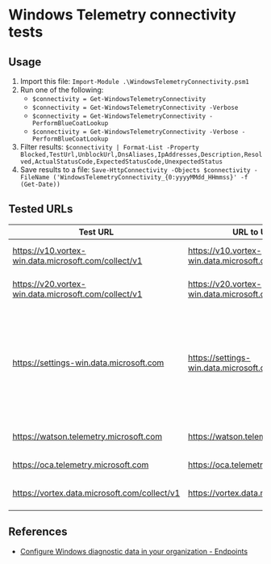 # Windows Telemetry connectivity tests

## Usage

1. Import this file: `Import-Module .\WindowsTelemetryConnectivity.psm1`
1. Run one of the following:
    * `$connectivity = Get-WindowsTelemetryConnectivity`
    * `$connectivity = Get-WindowsTelemetryConnectivity -Verbose`
    * `$connectivity = Get-WindowsTelemetryConnectivity -PerformBlueCoatLookup`
    * `$connectivity = Get-WindowsTelemetryConnectivity -Verbose -PerformBlueCoatLookup`
1. Filter results: `$connectivity | Format-List -Property Blocked,TestUrl,UnblockUrl,DnsAliases,IpAddresses,Description,Resolved,ActualStatusCode,ExpectedStatusCode,UnexpectedStatus`
1. Save results to a file: `Save-HttpConnectivity -Objects $connectivity -FileName ('WindowsTelemetryConnectivity_{0:yyyyMMdd_HHmmss}' -f (Get-Date))`

## Tested URLs

| Test URL | URL to Unblock | Description |
| -- | -- | -- |
| <https://v10.vortex-win.data.microsoft.com/collect/v1> | <https://v10.vortex-win.data.microsoft.com> | Diagnostic/telemetry data for Windows 10 1607 and later. |
| <https://v20.vortex-win.data.microsoft.com/collect/v1> | <https://v20.vortex-win.data.microsoft.com> | Diagnostic/telemetry data for Windows 10 1703 and later. |
| <https://settings-win.data.microsoft.com> | <https://settings-win.data.microsoft.com> | Used by applications, such as Windows Connected User Experiences and Telemetry component and Windows Insider Program, to dynamically update their configuration. |
| <https://watson.telemetry.microsoft.com> | <https://watson.telemetry.microsoft.com> | Windows Error Reporting (WER) data. |
| <https://oca.telemetry.microsoft.com> | <https://oca.telemetry.microsoft.com> | Online Crash Analysis (OCA) data. |
| <https://vortex.data.microsoft.com/collect/v1> | <https://vortex.data.microsoft.com> | OneDrive application for Windows 10 data. |

## References

* [Configure Windows diagnostic data in your organization - Endpoints](https://docs.microsoft.com/en-us/windows/privacy/configure-windows-diagnostic-data-in-your-organization#endpoints)